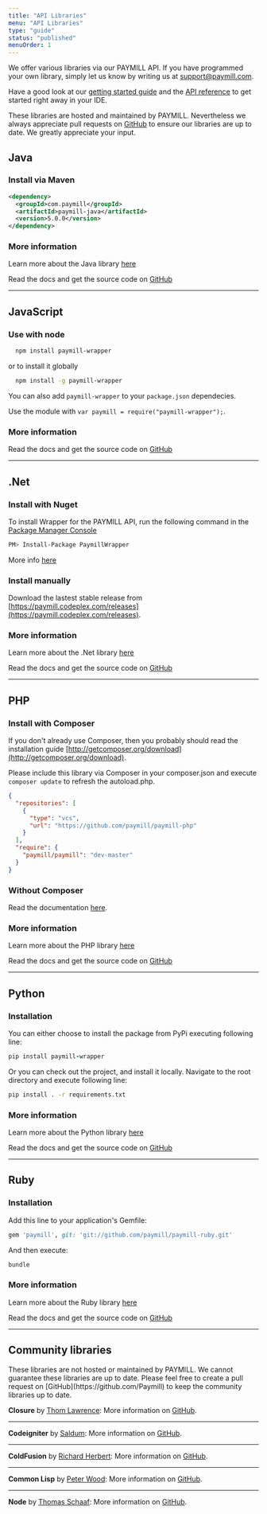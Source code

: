 ```yaml
---
title: "API Libraries"
menu: "API Libraries"
type: "guide"
status: "published"
menuOrder: 1
---
```


We offer various libraries via our PAYMILL API. If you have programmed your own library, simply let us know by writing us at [support@paymill.com](mailto:support@paymill.com).

Have a good look at our [getting started guide](/guides/introduction/getting-started.html) and the [API reference](/API) to get started right away in your IDE.


These libraries are hosted and maintained by PAYMILL. Nevertheless we always appreciate pull requests on [GitHub](http://www.github.com/Paymill) to ensure our libraries are up to date. We greatly appreciate your input.

## Java

### Install via Maven

```xml
<dependency>
  <groupId>com.paymill</groupId>
  <artifactId>paymill-java</artifactId>
  <version>5.0.0</version>
</dependency>
```

### More information

Learn more about the Java library [here](https://developers.paymill.com/en-gb/java-wrapper-payment-library)

Read the docs and get the source code on [GitHub](https://github.com/Paymill/Paymill-Java)

---------------------

## JavaScript

### Use with node

```bash
  npm install paymill-wrapper
```

or to install it globally


```bash
  npm install -g paymill-wrapper
```

You can also add `paymill-wrapper` to your `package.json` dependecies.

Use the module with `var paymill = require("paymill-wrapper");`.


### More information

Read the docs and get the source code on [GitHub](https://github.com/paymill/paymill-js)


---------------------

## .Net

### Install with Nuget

To install Wrapper for the PAYMILL API, run the following command in the [Package Manager Console](http://docs.nuget.org/docs/start-here/using-the-package-manager-console)

```bash
PM> Install-Package PaymillWrapper
```

More info [here](https://www.nuget.org/packages/PaymillWrapper)


### Install manually

Download the lastest stable release from [https://paymill.codeplex.com/releases](https://paymill.codeplex.com/releases).


### More information

Learn more about the .Net library [here](https://developers.paymill.com/en-gb/net-wrapper-payment-library)

Read the docs and get the source code on [GitHub](https://github.com/paymill/paymill-net)


---------------------

## PHP

### Install with Composer

If you don't already use Composer, then you probably should read the installation guide [http://getcomposer.org/download](http://getcomposer.org/download).

Please include this library via Composer in your composer.json and execute `composer update` to refresh the autoload.php.

```json
{
  "repositories": [
    {
      "type": "vcs",
      "url": "https://github.com/paymill/paymill-php"
    }
  ],
  "require": {
    "paymill/paymill": "dev-master"
  }
}
```

### Without Composer

Read the documentation [here](https://github.com/Paymill/Paymill-PHP).

### More information

Learn more about the PHP library [here](https://developers.paymill.com/en-gb/php-wrapper-payment-library)

Read the docs and get the source code on [GitHub](https://github.com/Paymill/Paymill-PHP)


---------------------

## Python

### Installation

You can either choose to install the package from PyPi executing following line:

```ruby
pip install paymill-wrapper
```

Or you can check out the project, and install it locally. Navigate to the root directory and execute following line:

```bash
pip install . -r requirements.txt
```


### More information

Learn more about the Python library [here](https://paymill.com/en-gb/python-wrapper-payment-library)

Read the docs and get the source code on [GitHub](https://github.com/paymill/paymill-python)


---------------------

## Ruby

### Installation

Add this line to your application's Gemfile:

```ruby
gem 'paymill', git: 'git://github.com/paymill/paymill-ruby.git'
```

And then execute:

```bash
bundle
```


### More information

Learn more about the Ruby library [here](https://paymill.com/en-gb/ruby-wrapper-payment-library)

Read the docs and get the source code on [GitHub](https://github.com/Paymill/paymill-ruby)


---------------------


## Community libraries

<div class="important">
These libraries are not hosted or maintained by PAYMILL. We cannot guarantee these libraries are up to date. Please feel free to create a pull request on [GitHub](https://github.com/Paymill) to keep the community libraries up to date.
</div>

**Closure** by [Thom Lawrence](https://github.com/hotwoofy): More information on [GitHub](https://github.com/hotwoofy/clj-paymill).

---------------------

**Codeigniter** by [Saldum](https://github.com/Saldum): More information on [GitHub](https://github.com/Saldum/Paymill-Codeigniter).

---------------------

**ColdFusion** by [Richard Herbert](http://www.cfpaymill.com): More information on [GitHub](https://github.com/richardherbert/cfPaymill).

---------------------

**Common Lisp** by [Peter Wood](https://github.com/a0-prw): More information on [GitHub](https://github.com/paymill/cl-paymill).

---------------------

**Node** by [Thomas Schaaf](https://github.com/thomaschaaf): More information on [GitHub](https://github.com/komola/paymill-node).
